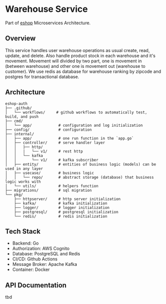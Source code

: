 # Warehouse Service
Part of [eshop](https://github.com/idoyudha/eshop) Microservices Architecture.

## Overview
This service handles user warehouse operations as usual create, read, update, and delete. Also handle product stock in each warehouse and it's movement. Movement will divided by two part, one is movement in (between warehouse) and other one is movement out (warehouse to customer). We use redis as database for warehouse ranking by zipcode and postgres for transactional database.

## Architecture
```
eshop-auth
├── .github/
│   └── workflows/     # github workflows to automatically test, build, and push
├── cmd/
│   └── app/            # configuration and log initialization
├── config/             # configuration
├── internal/   
│   ├── app/            # one run function in the `app.go`
│   ├── controller/     # serve handler layer
│   │   ├── http/
│   │   |   └── v1/     # rest http
│   │   └── kafka
│   │       └── v1/     # kafka subscriber
│   ├── entity/         # entities of business logic (models) can be used in any layer
│   ├── usecase/        # business logic
│   │   └── repo/       # abstract storage (database) that business logic works with
│   └── utils/          # helpers function
├── migrations/         # sql migration
└── pkg/
    ├── httpserver/     # http server initialization
    ├── kafka/          # kafka initialization
    ├── logger/         # logger initialization
    ├── postgresql/     # postgresql initialization
    └── redis/          # redis initialization
```

## Tech Stack
- Backend: Go
- Authorization: AWS Cognito
- Database: PostgreSQL and Redis
- CI/CD: Github Actions
- Message Broker: Apache Kafka
- Container: Docker

## API Documentation
tbd